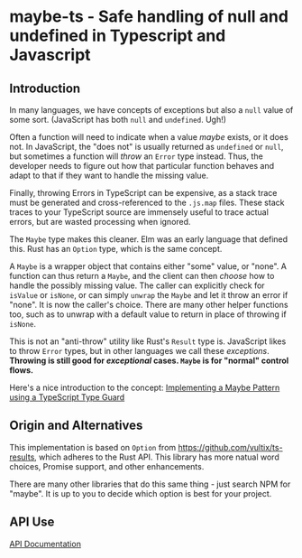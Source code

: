 # maybe-ts - Safe handling of null and undefined in Typescript and Javascript

## Introduction

In many languages, we have concepts of exceptions but also a `null` value of some sort.
(JavaScript has both `null` and `undefined`. Ugh!)

Often a function will need to indicate when a value _maybe_ exists, or it does not.
In JavaScript, the "does not" is usually returned as `undefined` or `null`, but sometimes
a function will *throw* an `Error` type instead. Thus, the developer needs to figure out
how that particular function behaves and adapt to that if they want to handle
the missing value.

Finally, throwing Errors in TypeScript can be expensive, as a stack trace must be
generated and cross-referenced to the `.js.map` files. These stack traces to your
TypeScript source are immensely useful to trace actual errors, but are wasted
processing when ignored.

The `Maybe` type makes this cleaner. Elm was an early language that defined this.
Rust has an `Option` type, which is the same concept.

A `Maybe` is a wrapper object that contains either "some" value, or "none".
A function can thus return a `Maybe`, and the client can then _choose_ how to handle
the possibly missing value. The caller can explicitly check for `isValue` or
`isNone`, or can simply `unwrap` the `Maybe` and let it throw an error if "none".
It is now the caller's choice. There are many other helper functions too, such as
to unwrap with a default value to return in place of throwing if `isNone`.

This is not an "anti-throw" utility like Rust's `Result` type is.
JavaScript likes to throw `Error` types, but in other languages we call these _exceptions_.
**Throwing is still good for _exceptional_ cases. `Maybe` is for "normal" control flows.**

Here's a nice introduction to the concept:
[Implementing a Maybe Pattern using a TypeScript Type Guard](https://medium.com/@sitapati/implementing-a-maybe-pattern-using-a-typescript-type-guard-81b55efc0af0)

## Origin and Alternatives

This implementation is based on `Option` from https://github.com/vultix/ts-results, which adheres to
the Rust API. This library has more natual word choices, Promise support, and other enhancements.

There are many other libraries that do this same thing - just search NPM for "maybe".
It is up to you to decide which option is best for your project.

## API Use

[API Documentation](https://www.jsdocs.io/package/maybe-ts)
